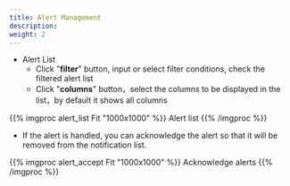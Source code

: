 ```yaml
---
title: Alert Management
description: 
weight: 2
---
```


* Alert List
  * Click "**filter**" button, input or select filter conditions, check the filtered alert list
  * Click "**columns**" button，select the columns to be displayed in the list，by default it shows all columns

{{% imgproc alert_list Fit "1000x1000" %}}
Alert list
{{% /imgproc %}}

* If the alert is handled, you can acknowledge the alert so that it will be removed from the notification list.
  
{{% imgproc alert_accept Fit "1000x1000" %}}
Acknowledge alerts
{{% /imgproc %}}